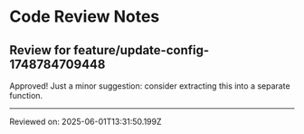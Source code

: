 # Code Review Notes

## Review for feature/update-config-1748784709448

Approved! Just a minor suggestion: consider extracting this into a separate function.

---
Reviewed on: 2025-06-01T13:31:50.199Z